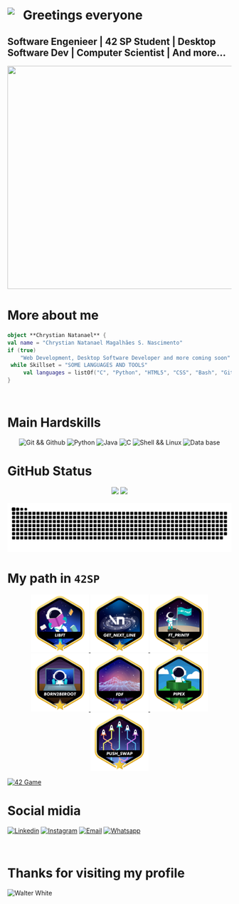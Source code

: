 <link rel="stylesheet" href="https://cdn.jsdelivr.net/gh/devicons/devicon@v2.15.1/devicon.min.css">

# Greetings everyone <a href="#"><img align='left' src='https://media.tenor.com/SNL9_xhZl9oAAAAi/waving-hand-joypixels.gif' width='35'></a> 

## Software Engenieer | 42 SP Student | Desktop Software Dev | Computer Scientist | And more...
<img src="https://media.tenor.com/C1r3YSmu4IQAAAAC/coding.gif" width="980" height="501" />

# More about me


```kotlin
object **Chrystian Natanael** {
val name = "Chrystian Natanael Magalhães S. Nascimento"
if (true)
	"Web Development, Desktop Software Developer and more coming soon"
 while Skillset = "SOME LANGUAGES AND TOOLS"
	 val languages = listOf("C", "Python", "HTML5", "CSS", "Bash", "Git")
}
```
<br>

# Main Hardskills

<p align="center">
  <img src="https://img.icons8.com/?size=100&id=iEBcQcM9rnZ9&format=png" alt="Git && Github" width="98">
  <img src="https://img.icons8.com/?size=100&id=YX03OUiHE3rz&format=png" alt="Python" width="98">
  <img src="https://img.icons8.com/?size=100&id=FBycNmdwUQz1&format=png" alt="Java" width="98">
  <img src="https://img.icons8.com/?size=100&id=mfkStOwP4EC0&format=png" alt="C" width="98">
  <img src="https://img.icons8.com/?size=100&id=VUz0bWTR5Trl&format=png" alt="Shell && Linux" width="98">
  <img src="https://img.icons8.com/?size=100&id=68239&format=png" alt="Data base" width="98">
</p>

# GitHub Status

<div align="center">
  <img  src="https://github-readme-stats.vercel.app/api?username=Chrystian-Natanael&show_icons=true&locale=en&theme=transparent&hide_border=true" />
  <img src="https://github-readme-stats.vercel.app/api/top-langs?username=Chrystian-Natanael&show_icons=true&locale=en&layout=compact&theme=gotham&hide_border=true" />
</div>

<br>
<picture>
  <source
    media="(prefers-color-scheme: dark)"
    srcset="https://raw.githubusercontent.com/platane/snk/output/github-contribution-grid-snake-dark.svg"
  />
  <source
    media="(prefers-color-scheme: light)"
    srcset="https://raw.githubusercontent.com/platane/snk/output/github-contribution-grid-snake.svg"
  />
  <img
    alt="github contribution grid snake animation"
    src="https://raw.githubusercontent.com/platane/snk/output/github-contribution-grid-snake.svg"
  />
</picture>

# My path in `42SP`

<p align="center">
  <a href="https://github.com/Chrystian-Natanael/Libft">
  <img src="https://github.com/Chrystian-Natanael/Aleatorios/raw/master/badges/libftm.png" alt="libft" width="130">
  </a>
  <a href="https://github.com/Chrystian-Natanael/Get_next_line">
  <img src="https://github.com/Chrystian-Natanael/Aleatorios/raw/master/badges/get_next_linem.png" alt="libft" width="130">
  </a>
  </a>
  <a href="https://github.com/Chrystian-Natanael/Printf">
  <img src="https://github.com/Chrystian-Natanael/Aleatorios/raw/master/badges/ft_printfm.png" alt="libft" width="130">
  </a>
  </a>
  <a href="https://github.com/Chrystian-Natanael/Born2beroot">
  <img src="https://github.com/Chrystian-Natanael/Aleatorios/raw/master/badges/born2berootm.png" alt="libft" width="130">
  </a>
  </a>
  <a href="https://github.com/Chrystian-Natanael/FDF">
  <img src="https://github.com/Chrystian-Natanael/Aleatorios/raw/master/badges/fdfm.png" alt="libft" width="130">
  </a>
  <a href="https://github.com/Chrystian-Natanael/Pipex">
  <img src="https://github.com/Chrystian-Natanael/Aleatorios/raw/master/badges/pipexm.png" alt="pipex" width="130">
  </a>
  <a href="https://github.com/Chrystian-Natanael/Push_swap">
  <img src="https://github.com/Chrystian-Natanael/Aleatorios/raw/master/badges/push_swapm.png" alt="push_swap" width="130">
  </a>

[![42 Game](https://img.shields.io/badge/Game-profile-blue?&logo=42&logoColor=white)](https://game.42sp.org.br/cadet/cnatanae)
</p>


# Social midia
[![Linkedin](https://img.icons8.com/?size=70&id=44019&format=png)](https://www.linkedin.com/in/chrystian-natanael/)
[![Instagram](https://img.icons8.com/?size=70&id=43625&format=png)](https://www.instagram.com/chrystian__natanael/)
[![Email](https://img.icons8.com/?size=70&id=48165&format=png)](mailto:chrystian.natanael.msn@gmail.com?subject=I%20found%20you%20on%20your%20github&body=)
[![Whatsapp](https://img.icons8.com/?size=70&id=43677&format=png)](https://api.whatsapp.com/send?phone=5511948895020&text=Ol%C3%A1,%20vim%20pelo%20seu%20perfil%20no%20github%20%E2%9C%8B%F0%9F%8F%BB)

<br>

# Thanks for visiting my profile
<img src="https://img.icons8.com/?size=70&id=VjCiZhIci1Dn&format=png" alt="Walter White" width="65">